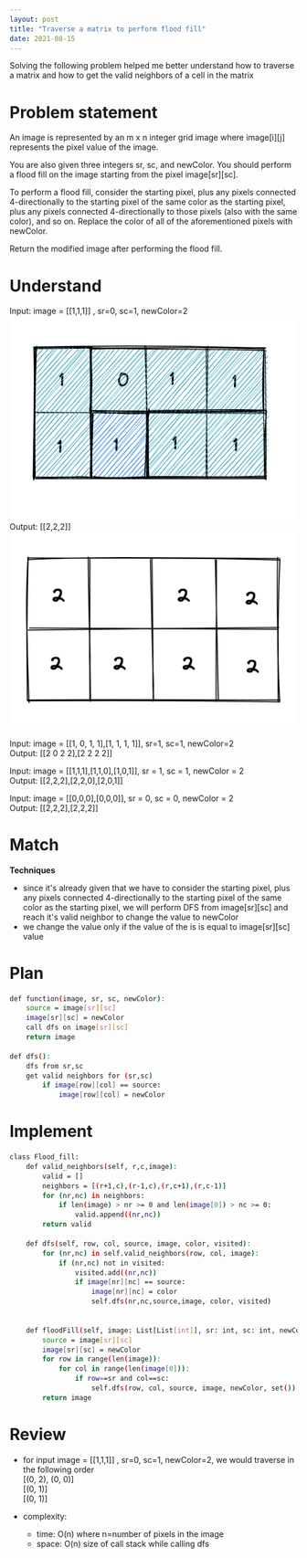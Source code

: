 ```yaml
---
layout: post
title: "Traverse a matrix to perform flood fill"
date: 2021-08-15
---
```


Solving the following problem helped me better understand how to traverse a matrix and how to get the valid neighbors of a cell in the matrix

# Problem statement

An image is represented by an m x n integer grid image where image[i][j] represents the pixel value of the image.

You are also given three integers sr, sc, and newColor. You should perform a flood fill on the image starting from the pixel image[sr][sc].

To perform a flood fill, consider the starting pixel, plus any pixels connected 4-directionally to the starting pixel of the same color as the starting pixel, plus any pixels connected 4-directionally to those pixels (also with the same color), and so on. Replace the color of all of the aforementioned pixels with newColor.

Return the modified image after performing the flood fill.

# Understand 

Input: image = [[1,1,1]] , sr=0, sc=1, newColor=2\
![](/images/input_ff.jpg)\
Output: [[2,2,2]]\
![](/images/output_ff.jpg)

Input: image = [[1, 0, 1, 1],[1, 1, 1, 1]], sr=1, sc=1, newColor=2\
Output: [[2 0 2 2],[2 2 2 2]]

Input: image = [[1,1,1],[1,1,0],[1,0,1]], sr = 1, sc = 1, newColor = 2\
Output: [[2,2,2],[2,2,0],[2,0,1]]

Input: image = [[0,0,0],[0,0,0]], sr = 0, sc = 0, newColor = 2\
Output: [[2,2,2],[2,2,2]]

# Match

**Techniques**

- since it's already given that we have to consider the starting pixel, plus any pixels connected 4-directionally to the starting pixel of the same color as the starting pixel, we will perform DFS from image[sr][sc] and reach it's valid neighbor to change the value to newColor 
- we change the value only if the value of the is is equal to image[sr][sc] value

# Plan

```sh
def function(image, sr, sc, newColor):
    source = image[sr][sc]
    image[sr][sc] = newColor
    call dfs on image[sr][sc]
    return image

def dfs():
    dfs from sr,sc
    get valid neighbors for (sr,sc)
        if image[row][col] == source:
            image[row][col] = newColor
```

# Implement 

```sh
class Flood_fill:
    def valid_neighbors(self, r,c,image):
        valid = []
        neighbors = [(r+1,c),(r-1,c),(r,c+1),(r,c-1)]
        for (nr,nc) in neighbors:
            if len(image) > nr >= 0 and len(image[0]) > nc >= 0:
                valid.append((nr,nc))
        return valid
        
    def dfs(self, row, col, source, image, color, visited):
        for (nr,nc) in self.valid_neighbors(row, col, image):
            if (nr,nc) not in visited:
                visited.add((nr,nc))
                if image[nr][nc] == source:
                    image[nr][nc] = color
                    self.dfs(nr,nc,source,image, color, visited)
                
        
    def floodFill(self, image: List[List[int]], sr: int, sc: int, newColor: int) -> List[List[int]]:
        source = image[sr][sc]
        image[sr][sc] = newColor
        for row in range(len(image)):
            for col in range(len(image[0])):
                if row==sr and col==sc:
                    self.dfs(row, col, source, image, newColor, set())
        return image
```
# Review 

- for input image = [[1,1,1]] , sr=0, sc=1, newColor=2, we would traverse in the following order\
[(0, 2), (0, 0)]\
[(0, 1)]\
[(0, 1)] 

- complexity:
    - time: O(n) where n=number of pixels in the image
    - space: O(n) size of call stack while calling dfs


